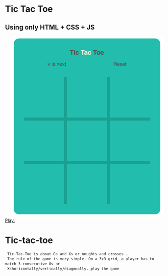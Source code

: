# Tic Tac Toe
## Using only HTML + CSS + JS
 <img src="game.png" alt="game" style="margin-left: 15px;" />
 <a href="https://dhiraj31298.github.io/Tic-Tac-Toe/.">                           Play. </a>
   
   
   
  

# Tic-tac-toe
  
     Tic-Tac-Toe is about Os and Xs or noughts and crosses . 
     The rule of the game is very simple. On a 3x3 grid, a player has to match 3 consecutive Os or 
     Xshorizontally/vertically/diagonally. play the game  
        
